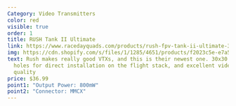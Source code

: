 ```yaml
---
Category: Video Transmitters
color: red
visible: true
order: 1
title: RUSH Tank II Ultimate
link: https://www.racedayquads.com/products/rush-fpv-tank-ii-ultimate-30x30-25-800mw-5-8ghz-vtx-w-smart-audio-mmcx?_pos=978&_sid=46a015b9f&_ss=r
img: https://cdn.shopify.com/s/files/1/1285/4651/products/f2023c5e-e7a5-44f2-a66d-6226d5d8ccd1_1800x1800.jpg?v=1626841511
text: Rush makes really good VTXs, and this is their newest one. 30x30 mounting
  holes for direct installation on the flight stack, and excellent video output
  quality
price: $36.99
point1: "Output Power: 800mW"
point2: "Connector: MMCX"
---
```

